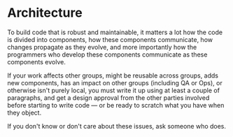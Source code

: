 # Architecture

To build code that is robust and maintainable, it matters a lot how the code is divided into components, how these components communicate, how changes propagate as they evolve, and more importantly how the programmers who develop these components communicate as these components evolve.

If your work affects other groups, might be reusable across groups, adds new components, has an impact on other groups (including QA or Ops), or otherwise isn't purely local, you must write it up using at least a couple of paragraphs, and get a design approval from the other parties involved before starting to write code — or be ready to scratch what you have when they object.

If you don't know or don't care about these issues, ask someone who does.
